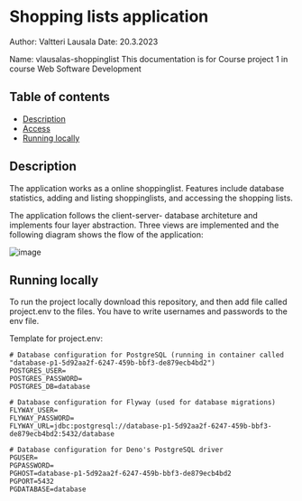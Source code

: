 # Shopping lists application
Author: Valtteri Lausala
Date: 20.3.2023 

Name: vlausalas-shoppinglist
This documentation is for Course project 1 in course Web Software Development

## Table of contents

- [Description](#Description)
- [Access](#Access)
- [Running locally](#Offline)


## Description

The application works as a online shoppinglist. Features include database statistics, adding and listing shoppinglists, and accessing the shopping lists.

The application follows the client-server- database architeture and implements four layer abstraction. Three views are implemented and the following diagram shows the flow of the application: 


![image](https://user-images.githubusercontent.com/65358249/226315253-294f57e6-b327-40ea-a1aa-afbdecd3b981.png)


## Running locally

To run the project locally download this repository, and then add file called project.env to the files. You have to write usernames and passwords to the env file.

Template for project.env:
```
# Database configuration for PostgreSQL (running in container called "database-p1-5d92aa2f-6247-459b-bbf3-de879ecb4bd2")
POSTGRES_USER=
POSTGRES_PASSWORD=
POSTGRES_DB=database

# Database configuration for Flyway (used for database migrations)
FLYWAY_USER=
FLYWAY_PASSWORD=
FLYWAY_URL=jdbc:postgresql://database-p1-5d92aa2f-6247-459b-bbf3-de879ecb4bd2:5432/database

# Database configuration for Deno's PostgreSQL driver
PGUSER=
PGPASSWORD=
PGHOST=database-p1-5d92aa2f-6247-459b-bbf3-de879ecb4bd2
PGPORT=5432
PGDATABASE=database
```
